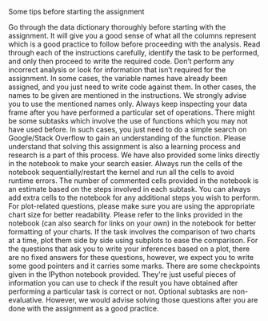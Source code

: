 Some tips before starting the assignment

Go through the data dictionary thoroughly before starting with the assignment. It will give you a good sense of what all the columns represent which is a good practice to follow before proceeding with the analysis.
Read through each of the instructions carefully, identify the task to be performed, and only then proceed to write the required code. Don’t perform any incorrect analysis or look for information that isn’t required for the assignment.
In some cases, the variable names have already been assigned, and you just need to write code against them. In other cases, the names to be given are mentioned in the instructions. We strongly advise you to use the mentioned names only.
Always keep inspecting your data frame after you have performed a particular set of operations.
 There might be some subtasks which involve the use of functions which you may not have used before.  In such cases, you just need to do a simple search on Google/Stack Overflow to gain an understanding of the function. Please understand that solving this assignment is also a learning process and research is a part of this process. We have also provided some links directly in the notebook to make your search easier.
Always run the cells of the notebook sequentially/restart the kernel and run all the cells to avoid runtime errors. The number of commented cells provided in the notebook is an estimate based on the steps involved in each subtask. You can always add extra cells to the notebook for any additional steps you wish to perform.
For plot-related questions, please make sure you are using the appropriate chart size for better readability. Please refer to the links provided in the notebook (can also search for links on your own) in the notebook for better formatting of your charts. If the task involves the comparison of two charts at a time, plot them side by side using subplots to ease the comparison.
 For the questions that ask you to write your inferences based on a plot, there are no fixed answers for these questions, however, we expect you to write some good pointers and it carries some marks.
There are some checkpoints given in the IPython notebook provided. They're just useful pieces of information you can use to check if the result you have obtained after performing a particular task is correct or not.
Optional subtasks are non-evaluative. However, we would advise solving those questions after you are done with the assignment as a good practice.
